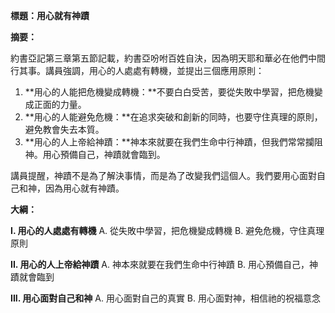 **標題：用心就有神蹟**

**摘要：**

約書亞記第三章第五節記載，約書亞吩咐百姓自決，因為明天耶和華必在他們中間行其事。講員強調，用心的人處處有轉機，並提出三個應用原則：

1. **用心的人能把危機變成轉機：**不要白白受苦，要從失敗中學習，把危機變成正面的力量。
2. **用心的人能避免危機：**在追求突破和創新的同時，也要守住真理的原則，避免教會失去本質。
3. **用心的人上帝給神蹟：**神本來就要在我們生命中行神蹟，但我們常常攔阻神。用心預備自己，神蹟就會臨到。

講員提醒，神蹟不是為了解決事情，而是為了改變我們這個人。我們要用心面對自己和神，因為用心就有神蹟。

**大綱：**

**I. 用心的人處處有轉機**
    A. 從失敗中學習，把危機變成轉機
    B. 避免危機，守住真理原則

**II. 用心的人上帝給神蹟**
    A. 神本來就要在我們生命中行神蹟
    B. 用心預備自己，神蹟就會臨到

**III. 用心面對自己和神**
    A. 用心面對自己的真實
    B. 用心面對神，相信祂的祝福意念